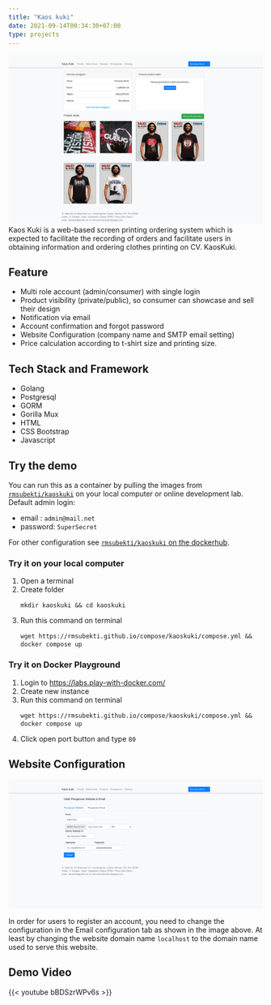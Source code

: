 ```yaml
---
title: "Kaos kuki"
date: 2021-09-14T00:34:30+07:00
type: projects
---
```


![Kaoskuki user dashboard](kaoskuki.png)
 Kaos Kuki is a web-based screen printing ordering system which is expected to facilitate the recording of orders and facilitate users in obtaining information and ordering clothes printing on CV. KaosKuki.

## Feature
- Multi role account (admin/consumer) with single login
- Product visibility (private/public), so consumer can showcase and sell their design
- Notification via email
- Account confirmation and forgot password
- Website Configuration (company name and SMTP email setting)
- Price calculation according to t-shirt size and printing size.

## Tech Stack and Framework
- Golang
- Postgresql
- GORM
- Gorilla Mux
- HTML
- CSS Bootstrap
- Javascript

## Try the demo
You can run this as a container by pulling the images from  [`rmsubekti/kaoskuki`](https://hub.docker.com/repository/docker/rmsubekti/kaoskuki)  on your local computer or online development lab.
Default admin login:
- email : `admin@mail.net`
- password: `5uperSecret`

For other configuration see [`rmsubekti/kaoskuki` on the dockerhub](https://hub.docker.com/repository/docker/rmsubekti/kaoskuki).

### Try it on your local computer

1. Open a terminal
2. Create folder 
   ```
   mkdir kaoskuki && cd kaoskuki
   ```
3. Run this command on terminal
   ```
   wget https://rmsubekti.github.io/compose/kaoskuki/compose.yml && docker compose up
   ```

### Try it on Docker Playground

1. Login to https://labs.play-with-docker.com/
2. Create new instance
3. Run this command on terminal
   ```
   wget https://rmsubekti.github.io/compose/kaoskuki/compose.yml && docker compose up
   ```
4. Click open port button and type `80`

## Website Configuration
 ![Website Konfiguration](kaoskuki-setting.png)

In order for users to register an account, you need to change the configuration in the Email configuration tab as shown in the image above. At least by changing the website domain name `localhost` to the domain name used to serve this website.

## Demo Video 
{{< youtube bBDSzrWPv6s >}}
